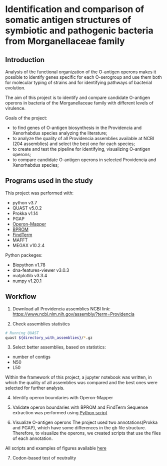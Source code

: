 # Identification and comparison of somatic antigen structures of symbiotic and pathogenic bacteria from Morganellaceae family

## Introduction

Analysis of the functional organization of the O-antigen operons makes it possible to identify genes specific for each O-serogroup and use them both for molecular typing of strains and for identifying pathways of bacterial evolution.

The aim of this project is to identify and compare candidate O-antigen operons in bacteria of the Morganellaceae family with different levels of virulence.

Goals of the project:
* to find genes of O-antigen biosynthesis in the Providencia and Xenorhabdus species analyzing the literature;
* to analyze the quality of all Providencia assemblies available at NCBI (204 assemblies) and select the best one for each species;
* to create and test the pipeline for identifying, visualizing O-antigen operons;
* to compare candidate O-antigen operons in selected Providencia and Xenorhabdus species;

## Programs used in the study

This project was performed with:
* python v3.7
* QUAST v5.0.2
* Prokka v1.14
* PGAP 
* [Operon-Mapper](https://biocomputo.ibt.unam.mx/operon_mapper/)
* [BPROM](http://www.softberry.com/berry.phtml?topic=bprom&group=programs&subgroup=gfindb)
* [FindTerm](http://www.softberry.com/berry.phtml?topic=findterm&group=programs&subgroup=gfindb)
* MAFFT
* MEGAX v10.2.4

Python packeges:
* Biopython v1.78
* dna-features-viewer v3.0.3
* matplotlib v3.3.4
* numpy v1.20.1

## Workflow

1. Download all Providencia assemblies
NCBI link: https://www.ncbi.nlm.nih.gov/assembly/?term=Providencia

2. Check assemblies statistics
```bash
# Running QUAST
quast ${directory_with_assemblies}/*.gz
```

3. Select better assemblies, based on statistics:
* number of contigs
* N50
* L50

Within the framework of this project, a jupyter notebook was written, in which the quality of all assemblies was compared and the best ones were selected for further analysis.

4. Identify operon boundaries with Operon-Mapper

5. Validate operon boundaries with BPROM and FindTerm
Sequense extraction was performed using [Python script](https://github.com/rybinaanya/O-antigens/blob/main/extract_sequence.py)

6. Visualize O-antigen operons
The project used two annotations(Prokka and PGAP), which have some differences in the gb file structure. Therefore, to visualize the operons, we created scripts that use the files of each annotation.

All scripts and examples of figures available [here](https://github.com/rybinaanya/O-antigens/tree/main/operon_visualization)

7. Codon-based test of neutrality
